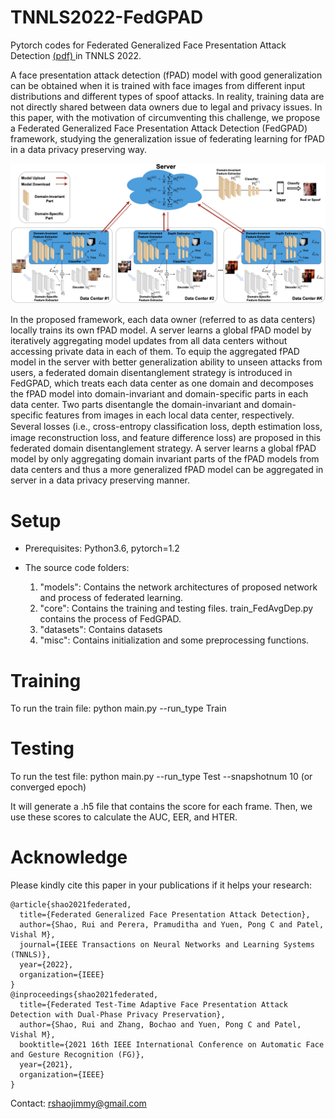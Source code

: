 # TNNLS2022-FedGPAD
Pytorch codes for Federated Generalized Face Presentation Attack  Detection <a href=https://arxiv.org/pdf/2104.06595.pdf> (pdf) </a> in TNNLS 2022.


A face presentation attack detection (fPAD)  model with good generalization can be obtained when it is trained with face images from different input distributions and different types of spoof attacks. In reality, training data are not directly shared between data owners due to legal and privacy issues. In this paper, with the motivation of circumventing this challenge, we propose a Federated Generalized Face Presentation Attack Detection (FedGPAD) framework, studying the generalization issue of federating learning for fPAD in a data privacy preserving way.

<img src="FedGPAD.jpg" width="900">


In the proposed framework, each data owner (referred to as data centers) locally trains its own fPAD model. A server learns a global fPAD model by iteratively aggregating model updates from all data centers without accessing private data in each of them. To equip the aggregated fPAD model in the server with better generalization ability to unseen attacks from users, a federated domain disentanglement strategy is introduced in FedGPAD, which treats each data center as one domain and decomposes the fPAD model into domain-invariant and domain-specific parts in each data center. Two parts disentangle the domain-invariant and domain-specific features from images in each local data center, respectively. Several losses (i.e., cross-entropy classiﬁcation loss, depth estimation loss, image reconstruction loss, and feature difference loss) are proposed in this federated domain disentanglement strategy. A server learns a global fPAD model by only aggregating domain invariant parts of the fPAD models from data centers and thus a more generalized fPAD model can be aggregated in server in a data privacy preserving manner.



# Setup

* Prerequisites: Python3.6, pytorch=1.2

* The source code folders:

  1. "models": Contains the network architectures of proposed network and process of federated learning. 
  3. "core": Contains the training and testing files. train_FedAvgDep.py contains the process of FedGPAD.
  4. "datasets": Contains datasets
  5. "misc": Contains initialization and some preprocessing functions.
  
# Training

To run the train file: python main.py --run_type Train

# Testing

To run the test file: python main.py --run_type Test --snapshotnum 10 (or converged epoch)

It will generate a .h5 file that contains the score for each frame. Then, we use these scores to calculate the AUC, EER, and HTER.

# Acknowledge
Please kindly cite this paper in your publications if it helps your research:
```
@article{shao2021federated,
  title={Federated Generalized Face Presentation Attack Detection},
  author={Shao, Rui and Perera, Pramuditha and Yuen, Pong C and Patel, Vishal M},
  journal={IEEE Transactions on Neural Networks and Learning Systems (TNNLS)},
  year={2022},
  organization={IEEE}
}
@inproceedings{shao2021federated,
  title={Federated Test-Time Adaptive Face Presentation Attack Detection with Dual-Phase Privacy Preservation},
  author={Shao, Rui and Zhang, Bochao and Yuen, Pong C and Patel, Vishal M},
  booktitle={2021 16th IEEE International Conference on Automatic Face and Gesture Recognition (FG)},
  year={2021},
  organization={IEEE}
}
```

Contact: rshaojimmy@gmail.com
